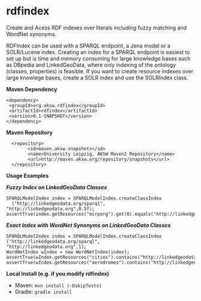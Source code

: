 rdfindex
========

Create and Acess RDF indexes over literals including fuzzy matching and WordNet synonyms.

RDFIndex can be used with a SPARQL endpoint, a Jena model or a SOLR/Lucene index.
Creating an index for a SPARQL endpoint is easiest to set up but is  time and memory consuming for large knowledge bases such as DBpedia and LinkedGeoData, where only indexing of the ontology (classes, properties) is feasible. If you want to create resource indexes over large knowlege bases, create a SOLR index and use the SOLRIndex class.

**Maven Dependency**

    <dependency>
     <groupId>org.aksw.rdfindex</groupId>
     <artifactId>rdfindex</artifactId>
     <version>0.1-SNAPSHOT</version>
    </dependency>
**Maven Repository**
  
      <repository>
            <id>maven.aksw.snapshots</id>
            <name>University Leipzig, AKSW Maven2 Repository</name>
            <url>http://maven.aksw.org/repository/snapshots</url>
      </repository>

**Usage Examples**

***Fuzzy Index on LinkedGeoData Classes***

    SPARQLModelIndex index = SPARQLModelIndex.createClassIndex
      ("http://linkedgeodata.org/sparql", "http://linkedgeodata.org",0.5f);
    assertTrue(index.getResources("mirporg").get(0).equals("http://linkedgeodata.org/ontology/Airport"));

***Exact Index with WordNet Synonyms on LinkedGeoData Classes***    
    
    SPARQLModelIndex index = SPARQLModelIndex.createClassIndex
    ("http://linkedgeodata.org/sparql",         "http://linkedgeodata.org",1);
    WordNetIndex wIndex = new WordNetIndex(index);
    assertTrue(wIndex.getResources("cities").contains("http://linkedgeodata.org/ontology/City"));
    assertTrue(wIndex.getResources("aerodromes").contains("http://linkedgeodata.org/ontology/Airport"));

**Local Install (e.g. if you modify rdfindex)**

* Maven: `mvn install (-DskipTests)`
* Gradle: `gradle install`
